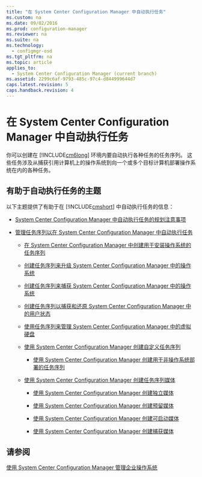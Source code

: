 ```yaml
---
title: "在 System Center Configuration Manager 中自动执行任务"
ms.custom: na
ms.date: 09/02/2016
ms.prod: configuration-manager
ms.reviewer: na
ms.suite: na
ms.technology: 
  - configmgr-osd
ms.tgt_pltfrm: na
ms.topic: article
applies_to: 
  - System Center Configuration Manager (current branch)
ms.assetid: 2299c6af-9793-485c-97c4-d844999644d7
caps.latest.revision: 5
caps.handback.revision: 4
---
```

# 在 System Center Configuration Manager 中自动执行任务
你可以创建在 [!INCLUDE[cm6long](../LocTest/includes/cm6long_md.md)] 环境内要自动执行各种任务的任务序列。 这些任务涉及从捕获引用计算机上的操作系统到向一个或多个目标计算机部署操作系统在内的各种任务。  
  
## 有助于自动执行任务的主题  
 以下主题提供了有助于在 [!INCLUDE[cmshort](../LocTest/includes/cmshort_md.md)] 中自动执行任务的信息：  
  
-   [System Center Configuration Manager 中自动执行任务的规划注意事项](../LocTest/Planning-considerations-for-automating-tasks-in-System-Center-Configuration-Manager.md)  
  
-   [管理任务序列以在 System Center Configuration Manager 中自动执行任务](../LocTest/Manage-task-sequences-to-automate-tasks-in-System-Center-Configuration-Manager.md)  
  
    -   [在 System Center Configuration Manager 中创建用于安装操作系统的任务序列](../LocTest/Create-a-task-sequence-to-install-an-operating-system-in-System-Center-Configuration-Manager.md)  
  
    -   [创建任务序列来升级 System Center Configuration Manager 中的操作系统](../LocTest/Create-a-task-sequence-to-upgrade-an-operating-system-in-System-Center-Configuration-Manager.md)  
  
    -   [创建任务序列来捕获 System Center Configuration Manager 中的操作系统](../LocTest/Create-a-task-sequence-to-capture-an-operating-system-in-System-Center-Configuration-Manager.md)  
  
    -   [创建任务序列以捕获和还原 System Center Configuration Manager 中的用户状态](../LocTest/Create-a-task-sequence-to-capture-and-restore-user-state-in-System-Center-Configuration-Manager.md)  
  
    -   [使用任务序列来管理 System Center Configuration Manager 中的虚拟硬盘](../LocTest/Use-a-task-sequence-to-manage-virtual-hard-disks-in-System-Center-Configuration-Manager.md)  
  
    -   [使用 System Center Configuration Manager 创建自定义任务序列](../LocTest/Create-a-custom-task-sequence-with-System-Center-Configuration-Manager.md)  
  
        -   [使用 System Center Configuration Manager 创建用于非操作系统部署的任务序列](../LocTest/Create-a-task-sequence-for-non-operating-system-deployments-with-System-Center-Configuration-Manager.md)  
  
    -   [使用 System Center Configuration Manager 创建任务序列媒体](../LocTest/Create-task-sequence-media-with-System-Center-Configuration-Manager.md)  
  
        -   [使用 System Center Configuration Manager 创建独立媒体](../LocTest/Create-stand-alone-media-with-System-Center-Configuration-Manager.md)  
  
        -   [使用 System Center Configuration Manager 创建预留媒体](../LocTest/Create-prestaged-media-with-System-Center-Configuration-Manager.md)  
  
        -   [使用 System Center Configuration Manager 创建可启动媒体](../LocTest/Create-bootable-media-with-System-Center-Configuration-Manager.md)  
  
        -   [使用 System Center Configuration Manager 创建捕获媒体](../LocTest/Create-capture-media-with-System-Center-Configuration-Manager.md)  
  
## 请参阅  
 [使用 System Center Configuration Manager 管理企业操作系统](../LocTest/Manage-enterprise-operating-systems-with-System-Center-Configuration-Manager.md)